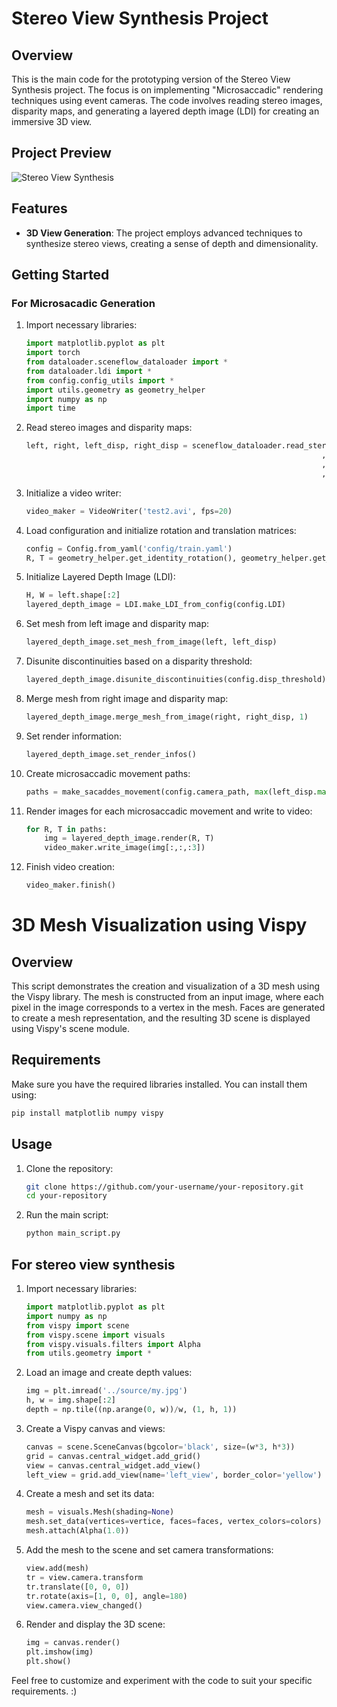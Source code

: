 # Stereo View Synthesis Project

## Overview

This is the main code for the prototyping version of the Stereo View Synthesis project. The focus is on implementing "Microsaccadic" rendering techniques using event cameras. The code involves reading stereo images, disparity maps, and generating a layered depth image (LDI) for creating an immersive 3D view.

## Project Preview

![Stereo View Synthesis](https://github.com/Longseabear/LEaps_StereoViewSynthesis/blob/master/output.gif?raw=true)

## Features

- **3D View Generation**: The project employs advanced techniques to synthesize stereo views, creating a sense of depth and dimensionality.

## Getting Started

### For Microsacadic Generation

1. Import necessary libraries:

    ```python
    import matplotlib.pyplot as plt
    import torch
    from dataloader.sceneflow_dataloader import *
    from dataloader.ldi import *
    from config.config_utils import *
    import utils.geometry as geometry_helper
    import numpy as np
    import time
    ```

2. Read stereo images and disparity maps:

    ```python
    left, right, left_disp, right_disp = sceneflow_dataloader.read_stereo("source/sceneflow/image/left/0006.png"
                                                                      ,"source/sceneflow/image/right/0006.png"
                                                                      , "source/sceneflow/depth/left/0006.pfm"
                                                                      , "source/sceneflow/depth/right/0006.pfm")
    ```

3. Initialize a video writer:

    ```python
    video_maker = VideoWriter('test2.avi', fps=20)
    ```

4. Load configuration and initialize rotation and translation matrices:

    ```python
    config = Config.from_yaml('config/train.yaml')
    R, T = geometry_helper.get_identity_rotation(), geometry_helper.get_identity_transform()
    ```

5. Initialize Layered Depth Image (LDI):

    ```python
    H, W = left.shape[:2]
    layered_depth_image = LDI.make_LDI_from_config(config.LDI)
    ```

6. Set mesh from left image and disparity map:

    ```python
    layered_depth_image.set_mesh_from_image(left, left_disp)
    ```

7. Disunite discontinuities based on a disparity threshold:

    ```python
    layered_depth_image.disunite_discontinuities(config.disp_threshold)
    ```

8. Merge mesh from right image and disparity map:

    ```python
    layered_depth_image.merge_mesh_from_image(right, right_disp, 1)
    ```

9. Set render information:

    ```python
    layered_depth_image.set_render_infos()
    ```

10. Create microsaccadic movement paths:

    ```python
    paths = make_sacaddes_movement(config.camera_path, max(left_disp.max(), right_disp.max()), 1)
    ```

11. Render images for each microsaccadic movement and write to video:

    ```python
    for R, T in paths:
        img = layered_depth_image.render(R, T)
        video_maker.write_image(img[:,:,:3])
    ```

12. Finish video creation:

    ```python
    video_maker.finish()
    ```

# 3D Mesh Visualization using Vispy

## Overview

This script demonstrates the creation and visualization of a 3D mesh using the Vispy library. The mesh is constructed from an input image, where each pixel in the image corresponds to a vertex in the mesh. Faces are generated to create a mesh representation, and the resulting 3D scene is displayed using Vispy's scene module.

## Requirements

Make sure you have the required libraries installed. You can install them using:

```bash
pip install matplotlib numpy vispy
```

## Usage

1. Clone the repository:

    ```bash
    git clone https://github.com/your-username/your-repository.git
    cd your-repository
    ```

2. Run the main script:

    ```bash
    python main_script.py
    ```

## For stereo view synthesis

1. Import necessary libraries:

    ```python
    import matplotlib.pyplot as plt
    import numpy as np
    from vispy import scene
    from vispy.scene import visuals
    from vispy.visuals.filters import Alpha
    from utils.geometry import *
    ```

2. Load an image and create depth values:

    ```python
    img = plt.imread('../source/my.jpg')
    h, w = img.shape[:2]
    depth = np.tile((np.arange(0, w))/w, (1, h, 1))
    ```

3. Create a Vispy canvas and views:

    ```python
    canvas = scene.SceneCanvas(bgcolor='black', size=(w*3, h*3))
    grid = canvas.central_widget.add_grid()
    view = canvas.central_widget.add_view()
    left_view = grid.add_view(name='left_view', border_color='yellow')
    ```

4. Create a mesh and set its data:

    ```python
    mesh = visuals.Mesh(shading=None)
    mesh.set_data(vertices=vertice, faces=faces, vertex_colors=colors)
    mesh.attach(Alpha(1.0))
    ```

5. Add the mesh to the scene and set camera transformations:

    ```python
    view.add(mesh)
    tr = view.camera.transform
    tr.translate([0, 0, 0])
    tr.rotate(axis=[1, 0, 0], angle=180)
    view.camera.view_changed()
    ```

6. Render and display the 3D scene:

    ```python
    img = canvas.render()
    plt.imshow(img)
    plt.show()
    ```

Feel free to customize and experiment with the code to suit your specific requirements. :)


